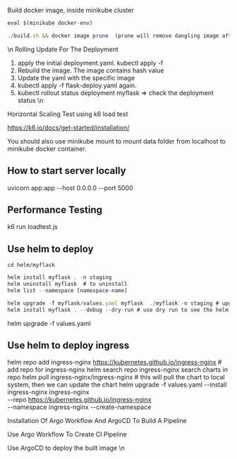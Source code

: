 Build docker image, inside minikube cluster

```javascript
eval $(minikube docker-env)

./build.sh && docker image prune  (prune will remove dangling image after the rebuild)
```

 \n Rolling Update For The Deployment



1. apply the initial deployment.yaml. kubectl apply -f
2. Rebuild the image. The image contains hash value
3. Update the yaml with the specific image
4. kubectl apply -f flask-deploy.yaml again.
5. kubectl rollout status deployment myflask => check the deployment status \n 

Horizontal Scaling Test using k6 load test

<https://k6.io/docs/get-started/installation/>


You should also use minikube mount to mount data folder from localhost to minikube docker container.


## How to start server locally

uvicorn  app:app --host 0.0.0.0 --port 5000

## Performance Testing

k6 run loadtest.js


## Use helm to deploy

`cd helm/myflask`

```javascript
helm install myflask . -n staging
helm uninstall myflask  # to uninstall
helm list --namespace [namespace-name]

helm upgrade -f myflask/values.yaml myflask  ./myflask -n staging # upgrade helm chart
helm install myflask . --debug --dry-run # use dry run to see the helm chart values
```
helm upgrade -f values.yaml 

## Use helm to deploy ingress

helm repo add ingress-nginx https://kubernetes.github.io/ingress-nginx # add repo for ingress-nginx 
helm search repo ingress-nginx search charts in repo
helm pull ingress-nginx/ingress-nginx  # this will pull the chart to local system, then we can update the chart
helm upgrade -f values.yaml --install ingress-nginx ingress-nginx \
  --repo https://kubernetes.github.io/ingress-nginx \
  --namespace ingress-nginx --create-namespace


Installation Of Argo Workflow And ArgoCD To Build A Pipeline



Use Argo Workflow To Create CI Pipeline



Use ArgoCD to deploy the built image \n 





